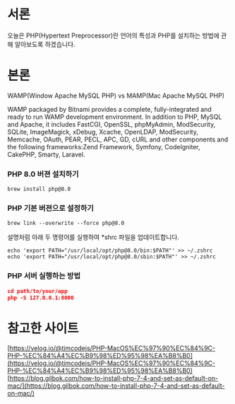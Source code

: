 # 서론

오늘은 PHP(Hypertext Preprocessor)란 언어의 특성과 PHP를 설치하는 방법에 관해 알아보도록 하겠습니다.

# 본론

WAMP(Window Apache MySQL PHP) vs MAMP(Mac Apache MySQL PHP)

WAMP packaged by Bitnami provides a complete, fully-integrated and ready to run WAMP development environment. In addition to PHP, MySQL and Apache, it includes FastCGI, OpenSSL, phpMyAdmin, ModSecurity, SQLite, ImageMagick, xDebug, Xcache, OpenLDAP, ModSecurity, Memcache, OAuth, PEAR, PECL, APC, GD, cURL and other components and the following frameworks:Zend Framework, Symfony, CodeIgniter, CakePHP, Smarty, Laravel.

### PHP 8.0 버젼 설치하기

```
brew install php@8.0
```

### PHP 기본 버젼으로 설정하기

```
brew link --overwrite --force php@8.0
```

설명처럼 아래 두 명령어를 실행하여 \*shrc 파일을 업데이트합니다.

```shell
echo 'export PATH="/usr/local/opt/php@8.0/bin:$PATH"' >> ~/.zshrc
echo 'export PATH="/usr/local/opt/php@8.0/sbin:$PATH"' >> ~/.zshrc
```

### PHP 서버 실행하는 방법

```json
cd path/to/your/app
php -S 127.0.0.1:8000
```

# 참고한 사이트

[https://velog.io/@timcodejs/PHP-MacOS%EC%97%90%EC%84%9C-PHP-%EC%84%A4%EC%B9%98%ED%95%98%EA%B8%B0](https://velog.io/@timcodejs/PHP-MacOS%EC%97%90%EC%84%9C-PHP-%EC%84%A4%EC%B9%98%ED%95%98%EA%B8%B0)
[https://blog.gilbok.com/how-to-install-php-7-4-and-set-as-default-on-mac/](https://blog.gilbok.com/how-to-install-php-7-4-and-set-as-default-on-mac/)
